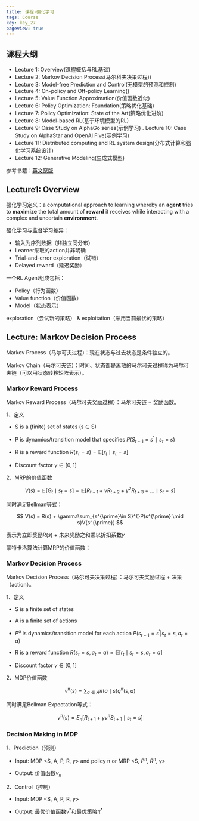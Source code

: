 ```yaml
---
title: 课程-强化学习
tags: Course
key: key_27
pageview: true
---
```


## 课程大纲

- Lecture 1: Overview(课程概括与RL基础)
- Lecture 2: Markov Decision Process(马尔科夫决策过程))
- Lecture 3: Model-free Prediction and Control(无模型的预测和控制)
- Lecture 4: On-policy and Off-policy Learning()
- Lecture 5: Value Function Approximation(价值函数近似)
- Lecture 6: Policy Optimization: Foundation(策略优化基础)
- Lecture 7: Policy Optimization: State of the Art(策略优化进阶)
- Lecture 8: Model-based RL(基于环境模型的RL)
- Lecture 9: Case Study on AlphaGo series(示例学习)
. Lecture 10: Case Study on AlphaStar and OpenAl Five(示例学习)
- Lecture 11: Distributed computing and RL system design(分布式计算和强化学习系统设计)
- Lecture 12: Generative Modeling(生成式模型)

参考书籍：[英文原版](http://incompleteideas.net/book/the-book-2nd.html)


## Lecture1: Overview

强化学习定义：a computational approach to learning whereby an **agent** tries to **maximize** the total amount of **reward** it receives while  interacting with a complex and uncertain **environment**.


强化学习与监督学习差异：
- 输入为序列数据（非独立同分布）
- Learner采取的action并非明确
- Trial-and-error exploration（试错）
- Delayed reward（延迟奖励）

一个RL Agent组成包括：
- Policy（行为函数）
- Value function（价值函数）
- Model（状态表示）

exploration（尝试新的策略） & exploitation（采用当前最优的策略）

## Lecture: Markov Decision Process

Markov Process（马尔可夫过程)：现在状态与过去状态是条件独立的。

Markov Chain（马尔可夫链）：时间、状态都是离散的马尔可夫过程称为马尔可夫链（可以用状态转移矩阵表示）。

### Markov Reward Process

Markov Reward Process（马尔可夫奖励过程）：马尔可夫链 + 奖励函数。

1、定义
- S is a (finite) set of states (s $\in$ S)

- P is dynamics/transition model that specifies $P(S_{t+1} = s^{\prime}\mid s_t = s)$

- R is a reward function $R(s_t = s) = \mathbb{E} [r_t \mid s_t = s]$

- Discount factor $\gamma \in [0, 1]$

2、MRP的价值函数

$$V(s)=\mathbb{E}\left[G_{t} \mid s_{t}=s\right]=\mathbb{E}\left[R_{t+1}+\gamma R_{t+2}+\gamma^{2} R_{t+3}+\ldots \mid s_{t}=s\right]$$

同时满足Bellman等式：

$$ V(s) = R(s) + \gamma\sum_{s^{\prime}\in S}^{}P(s^{\prime} \mid s)V(s^{\prime}) $$

表示为立即奖励$R(s)$ + 未来奖励之和乘以折扣系数$\gamma$

蒙特卡洛算法计算MRP的价值函数：


### Markov Decision Process

Markov Decision Process（马尔可夫决策过程）：马尔可夫奖励过程 + 决策（action）。

1、定义

- S is a finite set of states

- A is a finite set of actions

- $P^a$ is dynamics/transition model for each action $P(s_{t+1} = s^{\prime}|s_t = s, a_t = a)$

- R is a reward function $R(s_t = s, a_t = a) = \mathbb{E}[r_t \mid s_t = s, a_t = a]$

- Discount factor $\gamma \in [0, 1]$

2、MDP价值函数

$$ v^π(s) = \sum_{a\in A}π(a\mid s)q^π (s, a) $$

同时满足Bellman Expectation等式：

$$v^π(s) = E_π[R_{t+1} + \gamma v^π{S_{t+1} \mid s_t = s}]$$


### Decision Making in MDP

1、Prediction（预测）

- Input: MDP <S, A, P, R, $\gamma$> and policy π or MRP <S, $P^π$, $R^π$, $\gamma$>

- Output: 价值函数$v_π$

2、Control（控制）

- Input: MDP <S, A, P, R, $\gamma$> 

- Output: 最优价值函数$v^*$和最优策略$π^*$


